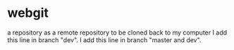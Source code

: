 # webgit
a repository as a remote repository to be cloned back to my computer
I add this line in branch "dev".
I add this line in branch "master and dev".

